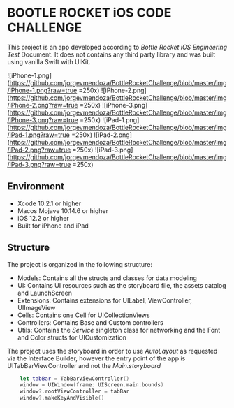 # BOOTLE ROCKET iOS CODE CHALLENGE

This project is an app developed according to _Bottle Rocket iOS Engineering Test_ Document. It does not contains any third party library and was built using vanilla Swift with UIKit.

![iPhone-1.png](https://github.com/jorgevmendoza/BottleRocketChallenge/blob/master/img/iPhone-1.png?raw=true =250x)
![iPhone-2.png](https://github.com/jorgevmendoza/BottleRocketChallenge/blob/master/img/iPhone-2.png?raw=true =250x)
![iPhone-3.png](https://github.com/jorgevmendoza/BottleRocketChallenge/blob/master/img/iPhone-3.png?raw=true =250x)
![iPad-1.png](https://github.com/jorgevmendoza/BottleRocketChallenge/blob/master/img/iPad-1.png?raw=true =250x)
![iPad-2.png](https://github.com/jorgevmendoza/BottleRocketChallenge/blob/master/img/iPad-2.png?raw=true =250x)
![iPad-3.png](https://github.com/jorgevmendoza/BottleRocketChallenge/blob/master/img/iPad-3.png?raw=true =250x)

## Environment

- Xcode 10.2.1 or higher
- Macos Mojave 10.14.6 or higher
- iOS 12.2 or higher
- Built for iPhone and iPad

## Structure

The project is organized in the following structure:

- Models: Contains all the structs and classes for data modeling
- UI: Contains UI resources such as the storyboard file, the assets catalog and LaunchScreen
- Extensions: Contains extensions for UILabel, ViewController, UIImageView
- Cells: Contains one Cell for UICollectionViews
- Controllers: Contains Base and Custom controllers
- Utils: Contains the _Service_ singleton class for networking and the Font and Color structs for UICustomization

The project uses the storyboard in order to use _AutoLayout_ as requested via the Interface Builder, however the entry point of the app is UITabBarViewController and not the _Main.storyboard_

```Swift
    let tabBar = TabBarViewController()
    window = UIWindow(frame: UIScreen.main.bounds)
    window?.rootViewController = tabBar
    window?.makeKeyAndVisible()
```
